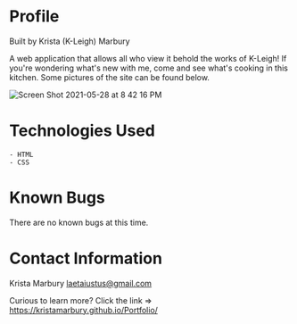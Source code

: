 # Profile 
Built by Krista (K-Leigh) Marbury

A web application that allows all who view it behold the works of K-Leigh! If you're wondering what's new with me, come and see what's cooking in this kitchen. Some pictures of the site can be found below.

![Screen Shot 2021-05-28 at 8 42 16 PM](https://user-images.githubusercontent.com/78391731/120054367-3a3e8280-bff5-11eb-9981-6d517c79b7fb.png)


# Technologies Used

    - HTML
    - CSS
        
# Known Bugs

There are no known bugs at this time.

# Contact Information

Krista Marbury laetaiustus@gmail.com

Curious to learn more? Click the link => https://kristamarbury.github.io/Portfolio/  
